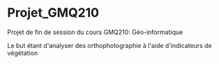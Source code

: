 # Projet_GMQ210

Projet de fin de session du cours GMQ210: Géo-informatique

Le but étant d'analyser des orthophotographie à l'aide d'indicateurs de végétation
